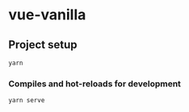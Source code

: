 # vue-vanilla

## Project setup

```sh
yarn
```

### Compiles and hot-reloads for development

```sh
yarn serve
```
